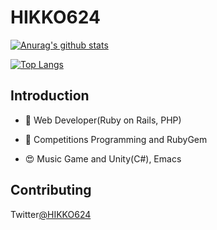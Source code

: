 # HIKKO624
[![Anurag's github stats](https://github-readme-stats.vercel.app/api?username=hikko624)](https://github.com/anuraghazra/github-readme-stats)

[![Top Langs](https://github-readme-stats.vercel.app/api/top-langs/?username=hikko624&layout=compact)](https://github.com/anuraghazra/github-readme-stats)

## Introduction

-  🔭 Web Developer(Ruby on Rails, PHP)

- 🌱 Competitions Programming and RubyGem

- 😍 Music Game and Unity(C#), Emacs

## Contributing

Twitter[@HIKKO624](http://twitter.com/hikko624)

<!--
**hikko624/hikko624** is a ✨ _special_ ✨ repository because its `README.md` (this file) appears on your GitHub profile.

Here are some ideas to get you started:

- 🔭 I’m currently working on ...
- 🌱 I’m currently learning ...
- 👯 I’m looking to collaborate on ...
- 🤔 I’m looking for help with ...
- 💬 Ask me about ...
- 📫 How to reach me: ...
- 😄 Pronouns: ...
- ⚡ Fun fact: ...
-->
